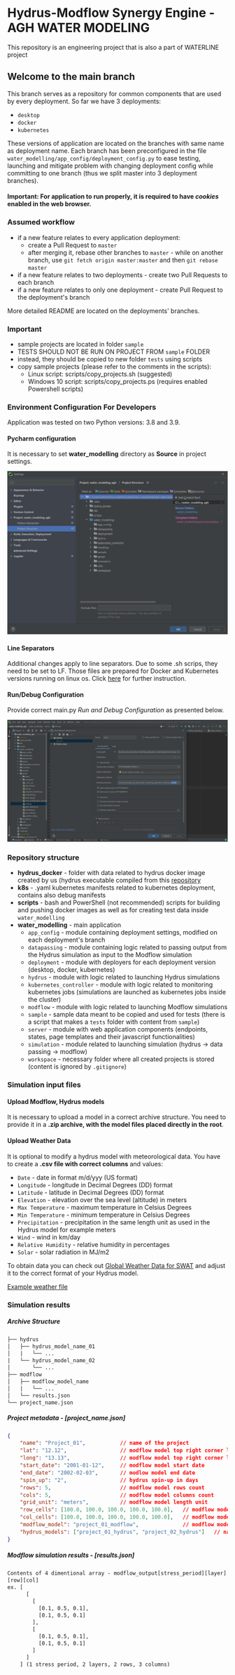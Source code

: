 # Hydrus-Modflow Synergy Engine - AGH WATER MODELING
This repository is an engineering project that is also a part of WATERLINE project

## Welcome to the main branch
This branch serves as a repository for common components that are used by every deployment. 
So far we have 3 deployments:
* `desktop`
* `docker`
* `kubernetes`

These versions of application are located on the branches with same name as deployment name.
Each branch has been preconfigured in the file `water_modelling/app_config/deployment_config.py`
to ease testing, launching and mitigate problem with changing deployment config while committing 
to one branch (thus we split master into 3 deployment branches).

#### Important: For application to run properly, it is required to have *cookies* enabled in the web browser.

### Assumed workflow
* if a new feature relates to every application deployment:
  + create a Pull Request to `master`
  + after merging it, rebase other branches to `master`  - while on another branch,
  use `git fetch origin master:master` and then `git rebase master`
* if a new feature relates to two deployments - create two Pull Requests to each branch
* if a new feature relates to only one deployment - create Pull Request to the deployment's branch

More detailed README are located on the deployments' branches.
### Important
* sample projects are located in folder `sample`
* TESTS SHOULD NOT BE RUN ON PROJECT FROM `sample` FOLDER
* instead, they should be copied to new folder `tests` using scripts
* copy sample projects (please refer to the comments in the scripts):
    + Linux script: scripts/copy_projects.sh (suggested)
    + Windows 10 script: scripts/copy_projects.ps (requires enabled Powershell scripts)

### Environment Configuration For Developers
Application was tested on two Python versions: 3.8 and 3.9. 
#### Pycharm configuration
It is necessary to set **water_modelling** directory as **Source** in project settings.

![Project Config](water_modelling/sample/screenshots/project_config.PNG)

#### Line Separators
Additional changes apply to line separators. Due to some .sh scrips, they need to be set to LF. 
Those files are prepared for Docker and Kubernetes versions running on linux os. Click
[here](https://www.jetbrains.com/help/idea/configuring-line-endings-and-line-separators.html) for further instruction.
#### Run/Debug Configuration
Provide correct main.py *Run and Debug Configuration* as presented below.

![Run/Debug Config](water_modelling/sample/screenshots/run_debug_config.PNG)

### Repository structure
* **hydrus_docker** - folder with data related to hydrus docker image created by us (hydrus executable compiled
from this [repository](https://github.com/AgriHarmony/HYDRUS-1-D-gfortran)
* **k8s** - .yaml kubernetes manifests related to kubernetes deployment, contains also debug manifests
* **scripts** - bash and PowerShell (not recommended) scripts for building and pushing docker images as well 
as for creating test data inside `water_modelling`
* **water_modelling** - main application
  + `app_config` - module containing deployment settings, modified on each deployment's branch
  + `datapassing` - module containing logic related to passing output from the Hydrus simulation 
  as input to the Modflow simulation 
  + `deployment` - module with deployers for each deployment version (desktop, docker, kubernetes)
  + `hydrus` - module with logic related to launching Hydrus simulations
  + `kubernetes_controller` - module with logic related to monitoring kubernetes jobs (simulations are 
  launched as kubernetes jobs inside the cluster)
  + `modflow` - module with logic related to launching Modflow simulations
  + `sample` - sample data meant to be copied and used for tests (there is a script that makes a `tests` folder 
  with content from `sample`)
  + `server` - module with web application components (endpoints, states, page templates and their javascript
  functionalities)
  + `simulation` - module related to launching simulation (hydrus -> data passing -> modflow)
  + `workspace` - necessary folder where all created projects is stored (content is ignored by `.gitignore`)

### Simulation input files
#### Upload Modflow, Hydrus models
It is necessary to upload a model in a correct archive structure.
You need to provide it in a **.zip archive, with the model files placed directly in the root**.
#### Upload Weather Data
It is optional to modify a hydrus model with meteorological data. 
You have to create a **.csv file with correct columns** and values:
* `Date` - date in format m/d/yyy (US format)
* `Longitude` - longitude in Decimal Degrees (DD) format
* `Latitude` - latitude in Decimal Degrees (DD) format
* `Elevation` - elevation over the sea level (altitude) in meters
* `Max Temperature` - maximum temperature in Celsius Degrees
* `Min Temperature` - minimum temperature in Celsius Degrees
* `Precipitation` - precipitation in the same length unit as used in the Hydrus model for example meters
* `Wind` - wind in km/day
* `Relative Humidity` - relative humidity in percentages
* `Solar` - solar radiation in MJ/m2

To obtain data you can check out 
[Global Weather Data for SWAT](https://globalweather.tamu.edu) and adjust it to the correct format of your Hydrus model.

[Example weather file](water_modelling/sample/weather_data/weatherdata.csv)

### Simulation results
##### Archive Structure
```
├── hydrus
│   ├── hydrus_model_name_01
│   |   └── ...
|   └── hydrus_model_name_02
│       └── ...
├── modflow
│   ├── modflow_model_name
│   |   └── ...
│   └── results.json
└── project_name.json
```

##### Project metadata - *[project_name.json]*
```json
{
    "name": "Project_01",           // name of the project
    "lat": "12.12",                 // modflow model top right corner latitude
    "long": "13.13",                // modflow model top right corner longitude
    "start_date": "2001-01-12",     // modflow model start date
    "end_date": "2002-02-03",       // modlow model end date 
    "spin_up": "2",                 // hydrus spin-up in days
    "rows": 5,                      // modflow model rows count
    "cols": 5,                      // modflow model columns count
    "grid_unit": "meters",          // modflow model length unit
    "row_cells": [100.0, 100.0, 100.0, 100.0, 100.0],   // modflow model cell width along rows (given in the grid unit)
    "col_cells": [100.0, 100.0, 100.0, 100.0, 100.0],   // modflow model cell width along columns (given in the grid unit)
    "modflow_model": "project_01_modflow",              // modflow model name
    "hydrus_models": ["project_01_hydrus", "project_02_hydrus"]   // names of the hydrus models
}
```

##### Modflow simulation results - *[results.json]*
```
Contents of 4 dimentional array - modflow_output[stress_period][layer][row][col]
ex. [
      [
        [ 
          [0.1, 0.5, 0.1], 
          [0.1, 0.5, 0.1] 
        ],
        [ 
          [0.1, 0.5, 0.1],
          [0.1, 0.5, 0.1] 
        ]
      ]
    ] (1 stress period, 2 layers, 2 rows, 3 columns)
```
